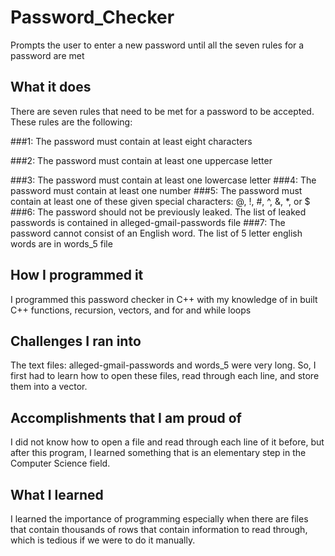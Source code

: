 # Password_Checker
Prompts the user to enter a new password until all the seven rules for a password are met

## What it does
There are seven rules that need to be met for a password to be accepted. These rules are the following:

###1: The password must contain at least eight characters

###2: The password must contain at least one uppercase letter

###3: The password must contain at least one lowercase letter
###4: The password must contain at least one number
###5: The password must contain at least one of these given special characters: @, !, #, ^, &, *, or $
###6: The password should not be previously leaked. The list of leaked passwords is contained in alleged-gmail-passwords file
###7: The password cannot consist of an English word. The list of 5 letter english words are in words_5 file

## How I programmed it
I programmed this password checker in C++ with my knowledge of in built C++ functions, recursion, vectors, and for and while loops

## Challenges I ran into
The text files: alleged-gmail-passwords and words_5 were very long. So, I first had to learn how to open these files, read through each line, and store them into a vector.

## Accomplishments that I am proud of
I did not know how to open a file and read through each line of it before, but after this program, I learned something that is an elementary step in the Computer Science field.

## What I learned
I learned the importance of programming especially when there are files that contain thousands of rows that contain information to read through, which is tedious if we were to do it manually.
